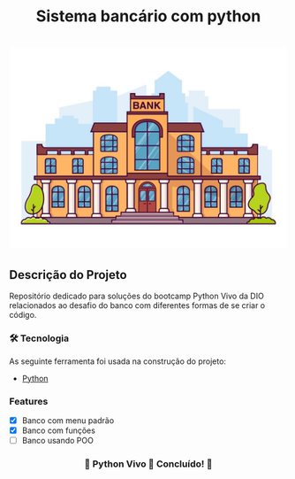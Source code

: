 <h1 align="center">Sistema bancário com python</h1>
<h1 align="center">
  <img alt="Foto de um banco como banner" src="./banner.jpg" />
</h1>

<h2>Descrição do Projeto</h2>
<p >Repositório dedicado para soluções do bootcamp Python Vivo da DIO relacionados ao desafio do banco com diferentes formas de se criar o código.</p>

### 🛠 Tecnologia
As seguinte ferramenta foi usada na construção do projeto:
- [Python](https://www.python.org)

### Features

- [x] Banco com menu padrão 
- [x] Banco com funções 
- [ ] Banco usando POO

<h3 align="center"> 
	🚧  Python Vivo 🚀 Concluído!  🚧
</h3>

